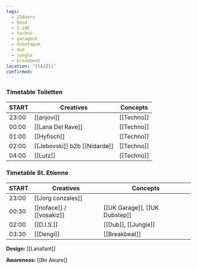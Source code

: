 ```yaml
---
tags:
  - 23doors
  - 5end
  - 5-10€
  - techno
  - garageuk
  - dubstepuk
  - dub
  - jungle
  - breakbeat
location: "[[AJZ]]"
confirmed:
---
```

### Timetable Toiletten

| START | Creatives                  | Concepts    |
|   -   | -                              | -           |
| 23:00 | [[anjovi]]                     | [[Techno]]      |
| 00:00 | [[Lana Del Rave]]              | [[Techno]]      |
| 01:00 | [[Hyfisch]]                    | [[Techno]]      |
| 02:00 | [[Jebovski]] b2b [[Nidardø]]   | [[Techno]]      |
| 04:00 | [[Lutz]]                       | [[Techno]]      |

### Timetable St. Etienne

| START | Creatives                 | Concepts |
|   -   | -                             | -                      |
| 23:00 | [[Jorg conzales]]             |                        |
| 00:30 | [[noface]] / [[vosakiz]]      | [[UK Garage]], [[UK Dubstep]]  |
| 02:00 | [[D.I.S.]]                    | [[Dub]], [[Jungle]]    |
| 03:30 | [[Dengi]]                     | [[Breakbeat]]          |


**Design:** [[Lanafant]]

**Awareness:** [[Be Aware]]
